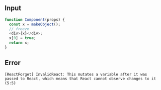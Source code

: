 
## Input

```javascript
function Component(props) {
  const x = makeObject();
  // freeze
  <div>{x}</div>;
  x[0] = true;
  return x;
}

```


## Error

```
[ReactForget] InvalidReact: This mutates a variable after it was passed to React, which means that React cannot observe changes to it (5:5)
```
          
      